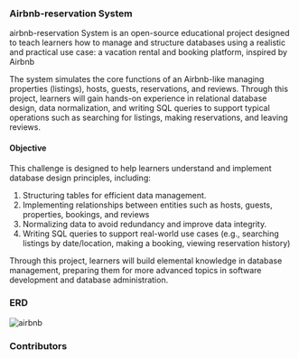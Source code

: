 ### Airbnb-reservation System
airbnb-reservation System is an open-source educational project designed to teach learners how to manage and structure databases using a realistic and practical use case: a vacation rental and booking platform, inspired by Airbnb

The system simulates the core functions of an Airbnb-like managing properties (listings), hosts, guests, reservations, and reviews. Through this project, learners will gain hands-on experience in relational database design, data normalization, and writing SQL queries to support typical operations such as searching for listings, making reservations, and leaving reviews.

#### Objective
This challenge is designed to help learners understand and implement database design principles, including:
1. Structuring tables for efficient data management.
2. Implementing relationships between entities such as hosts, guests, properties, bookings, and reviews
3. Normalizing data to avoid redundancy and improve data integrity.
4. Writing SQL queries to support real-world use cases (e.g., searching listings by date/location, making a booking, viewing reservation history)

Through this project, learners will build elemental knowledge in database management, preparing them for more advanced topics in software development and database administration.


### ERD
![airbnb](https://github.com/user-attachments/assets/152245ad-098b-4ff4-a9d4-9de29eceef43)

### Contributors
<!-- readme: contributors -start -->
<!-- readme: contributors -end -->
